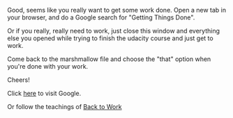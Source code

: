 Good, seems like you really want to get some work done.
Open a new tab in your browser, and do a Google
search for "Getting Things Done".

Or if you really, really need to work,
just close this window and everything else you
opened while trying to finish the udacity course
and just get to work.

Come back to the marshmallow file and choose the 
"that" option when you're done with your work.

Cheers!

Click [here](http://www.google.com) to visit Google.

Or follow the teachings of [Back to Work](5by5.tv/b2w/)